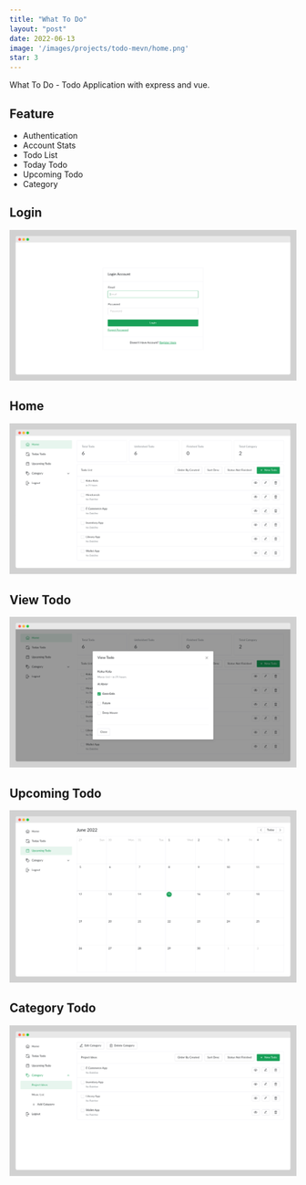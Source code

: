 ```yaml
---
title: "What To Do"
layout: "post"
date: 2022-06-13
image: '/images/projects/todo-mevn/home.png'
star: 3
---
```


What To Do - Todo Application with express and vue.

## Feature

- Authentication
- Account Stats
- Todo List
- Today Todo
- Upcoming Todo
- Category

## Login

![Login](/images/projects/todo-mevn/login.png)

## Home

![Home](/images/projects/todo-mevn/home.png)

## View Todo

![View Todo](/images/projects/todo-mevn/todo.png)

## Upcoming Todo

![Upcoming Todo](/images/projects/todo-mevn/upcoming.png)

## Category Todo

![Category Todo](/images/projects/todo-mevn/category.png)